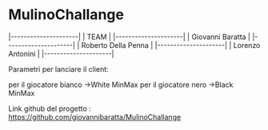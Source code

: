 # MulinoChallange
|---------------------|
|         TEAM        |
|---------------------|
|   Giovanni Baratta  |
|---------------------|
| Roberto Della Penna |
|---------------------|
|   Lorenzo Antonini  |
|---------------------|


Parametri per lanciare il client:

per il giocatore bianco ->White MinMax
per il giocatore nero ->Black MinMax


Link github del progetto : https://github.com/giovannibaratta/MulinoChallange
